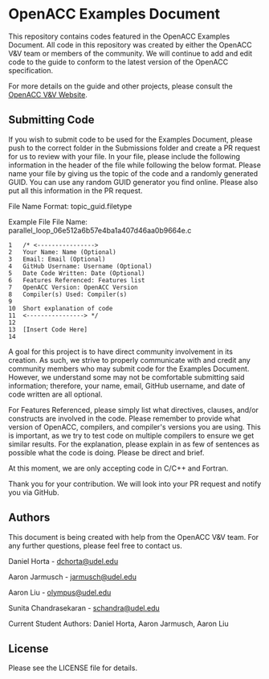 # OpenACC Examples Document
This repository contains codes featured in the OpenACC Examples Document. All code in this repository was created by either the OpenACC V&V team or members of the community. We will continue to add and edit code to the guide to conform to the latest version of the OpenACC specification.

For more details on the guide and other projects, please consult the [OpenACC V&V Website](https://crpl.cis.udel.edu/oaccvv/).

## Submitting Code
If you wish to submit code to be used for the Examples Document, please push to the correct folder in the Submissions folder and create a PR request for us to review with your file. In your file, please include the following information in the header of the file while following the below format. Please name your file by giving us the topic of the code and a randomly generated GUID. You can use any random GUID generator you find online. Please also put all this information in the PR request.

File Name Format: topic_guid.filetype

Example File
File Name: parallel_loop_06e512a6b57e4ba1a407d46aa0b9664e.c
```
1   /* <---------------->
2   Your Name: Name (Optional)
3   Email: Email (Optional)
4   GitHub Username: Username (Optional)
5   Date Code Written: Date (Optional)
6   Features Referenced: Features list
7   OpenACC Version: OpenACC Version
8   Compiler(s) Used: Compiler(s)
9
10  Short explanation of code
11  <----------------> */
12
13  [Insert Code Here]
14
```

A goal for this project is to have direct community involvement in its creation. As such, we strive to properly communicate with and credit any community members who may submit code for the Examples Document. However, we understand some may not be comfortable submitting said information; therefore, your name, email, GitHub username, and date of code written are all optional.

For Features Referenced, please simply list what directives, clauses, and/or constructs are involved in the code. Please remember to provide what version of OpenACC, compilers, and compiler's versions you are using. This is important, as we try to test code on multiple compilers to ensure we get similar results. For the explanation, please explain in as few of sentences as possible what the code is doing. Please be direct and brief.

At this moment, we are only accepting code in C/C++ and Fortran.

Thank you for your contribution. We will look into your PR request and notify you via GitHub.

## Authors
This document is being created with help from the OpenACC V&V team. For any further questions, please feel free to contact us.

Daniel Horta - dchorta@udel.edu

Aaron Jarmusch - jarmusch@udel.edu

Aaron Liu - olympus@udel.edu

Sunita Chandrasekaran - schandra@udel.edu

Current Student Authors: Daniel Horta, Aaron Jarmusch, Aaron Liu

## License
Please see the LICENSE file for details.
